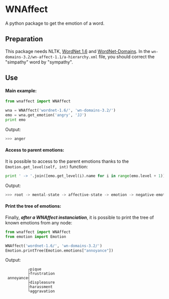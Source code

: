 # WNAffect
A python package to get the emotion of a word.

## Preparation
This package needs NLTK, [WordNet 1.6](http://wordnet.princeton.edu/wordnet/download/old-versions/) and [WordNet-Domains](http://wndomains.fbk.eu/download.html).
In the ```wn-domains-3.2/wn-affect-1.1/a-hierarchy.xml``` file, you should correct the "simpathy" word by "sympathy".

## Use
#### Main example:
```python
from wnaffect import WNAffect

wna = WNAffect('wordnet-1.6/', 'wn-domains-3.2/')
emo = wna.get_emotion('angry', 'JJ')
print emo
```
Output:
```python
>>> anger
```
#### Access to parent emotions:
It is possible to access to the parent emotions thanks to the ```Emotion.get_level(self, int)``` function:
```python
print ' -> '.join([emo.get_level(i).name for i in range(emo.level + 1)])
```
Output:
```python
>>> root -> mental-state -> affective-state -> emotion -> negative-emotion -> general-dislike -> anger
```
#### Print the tree of emotions:
Finally, ***after a WNAffect instanciation***, it is possible to print the tree of known emotions from any node:
```python
from wnaffect import WNAffect
from emotion import Emotion

WNAffect('wordnet-1.6/', 'wn-domains-3.2/')
Emotion.printTree(Emotion.emotions["annoyance"])
```
Output:
```
          ┌pique
          ├frustration
 annoyance┤
          ├displeasure
          ├harassment
          └aggravation
```
